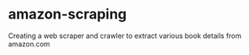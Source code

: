 # amazon-scraping
Creating a web scraper and crawler to extract various book details from amazon.com
